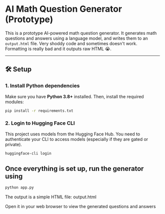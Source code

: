 # AI Math Question Generator (Prototype)

This is a prototype AI-powered math question generator. It generates math questions and answers using a language model, and writes them to an `output.html` file. Very shoddy code and sometimes doesn't work. Formatting is really bad and it outputs raw HTML 😭.

---

## 🛠 Setup

### 1. Install Python dependencies

Make sure you have **Python 3.8+** installed. Then, install the required modules:

```bash
pip install -r requirements.txt
```

### 2. Login to Hugging Face CLI
This project uses models from the Hugging Face Hub. You need to authenticate your CLI to access models (especially if they are gated or private).

```bash
huggingface-cli login
```

## Once everything is set up, run the generator using 
```bash
python app.py
```

The output is a simple HTML file: output.html

Open it in your web browser to view the generated questions and answers


